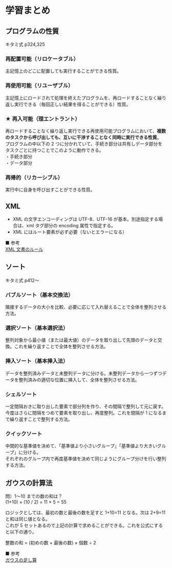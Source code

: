 # 学習まとめ

## プログラムの性質

キタミ式 p324,325

### 再配置可能（リロケータブル）

主記憶上のどこに配置しても実行することができる性質。

### 再使用可能（リユーザブル）

主記憶上にロードされて処理を終えたプログラムを、再ロードすることなく繰り返し実行できる（毎回正しい結果を得ることができる）性質。

### ★ 再入可能（理エントラント）

再ロードすることなく繰り返し実行できる再使用可能プログラムにおいて、**複数のタスクから呼び出しても、互いに干渉することなく同時に実行できる性質**。  
プログラムの中以下の 2 つに分かれていて、手続き部分は共有しデータ部分をタスクごとに持つことでこのように動作できる。  
・手続き部分  
・データ部分

### 再帰的（リカーシブル）

実行中に自身を呼び出すことができる性質。

## XML

- XML の文字エンコーディングは UTF-8、UTF-16 が基本。別途指定する場合は、xml タグ部分の encoding 属性で指定する。
- XML にはルート要素が必ず必要（ないとエラーになる）

■ 参考  
[XML 文書のルール](https://www.cqpub.co.jp/hanbai/pdf/18471/18471_5dayxml.pdf)

## ソート

キタミ式 p412〜

### バブルソート（基本交換法）

隣接するデータの大小を比較、必要に応じて入れ替えることで全体を整列させる方法。

### 選択ソート（基本選択法）

整列対象から最小値（または最大値）のデータを取り出して先頭のデータと交換。これを繰り返すことで全体を整列させる方法。

### 挿入ソート（基本挿入法）

データを整列済みデータと未整列データに分ける。未整列データから一つずつデータを整列済みの適切な位置に挿入して、全体を整列させる方法。

### シェルソート

一定間隔おきに取り出した要素で部分列を作り、その間隔で整列して元に戻す。  
今度はさらに間隔をつめて要素を取り出し、再度整列。これを間隔が 1 になるまで繰り返すことで整列する方法。

### クイックソート

中間的な基準値を決めて、「基準値より小さいグループ」「基準値より大きいグループ」に分ける。  
それぞれのグループ内で再度基準値を決めて同じようにグループ分けを行い整列する方法。

## ガウスの計算法

問）1〜10 までの数の和は？  
(1+10) × (10 / 2) = 11 × 5 = 55

ロジックとしては、最初の数と最後の数を足すと 1+10=11 となる。次は 2+9=11 と和は同じ値となる。  
これが 5 セットあるので上記の計算で求めることができる。これを公式にすると以下の通り。

整数の和 = (初めの数 + 最後の数) × 個数 ÷ 2

■ 参考  
[ガウスの足し算](https://gno-link.com/math/%E3%82%AC%E3%82%A6%E3%82%B9%E3%81%AE%E8%B6%B3%E3%81%97%E7%AE%97/)
